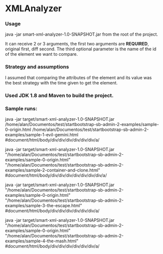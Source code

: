 # XMLAnalyzer

### Usage
java -jar smart-xml-analyzer-1.0-SNAPSHOT.jar from the root of the project.

It can receive 2 or 3 arguments, the first two arguments are **REQUIRED**, original first, diff second.
The third optional parameter is the name of the id of the element we want to compare.

### Strategy and assumptions
I assumed that comparing the attributes of the element and its value was the best strategy with the time given to get the element.

### Used JDK 1.8 and Maven to build the project.

### Sample runs:

java -jar target/smart-xml-analyzer-1.0-SNAPSHOT.jar /home/alan/Documentos/test/startbootstrap-sb-admin-2-examples/sample-0-origin.html /home/alan/Documentos/test/startbootstrap-sb-admin-2-examples/sample-1-evil-gemini.html
#document/html/body/div/div/div/div/div/div/a/

java -jar target/smart-xml-analyzer-1.0-SNAPSHOT.jar "/home/alan/Documentos/test/startbootstrap-sb-admin-2-examples/sample-0-origin.html" "/home/alan/Documentos/test/startbootstrap-sb-admin-2-examples/sample-2-container-and-clone.html"
#document/html/body/div/div/div/div/div/div/div/a/

java -jar target/smart-xml-analyzer-1.0-SNAPSHOT.jar "/home/alan/Documentos/test/startbootstrap-sb-admin-2-examples/sample-0-origin.html" "/home/alan/Documentos/test/startbootstrap-sb-admin-2-examples/sample-3-the-escape.html"
#document/html/body/div/div/div/div/div/div/a/

java -jar target/smart-xml-analyzer-1.0-SNAPSHOT.jar "/home/alan/Documentos/test/startbootstrap-sb-admin-2-examples/sample-0-origin.html" "/home/alan/Documentos/test/startbootstrap-sb-admin-2-examples/sample-4-the-mash.html"
#document/html/body/div/div/div/div/div/div/a/
